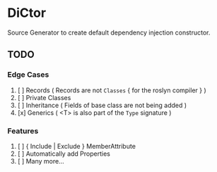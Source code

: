 # DiCtor
Source Generator to create default dependency injection constructor.

## TODO

### Edge Cases

1. [ ] Records ( Records are not `Classes` { for the roslyn compiler } )
2. [ ] Private Classes
3. [ ] Inheritance ( Fields of base class are not being added )
4. [x] Generics ( \<T> is also part of the `Type` signature )

### Features

1. [ ] { Include | Exclude } MemberAttribute
2. [ ] Automatically add Properties
3. [ ] Many more...
